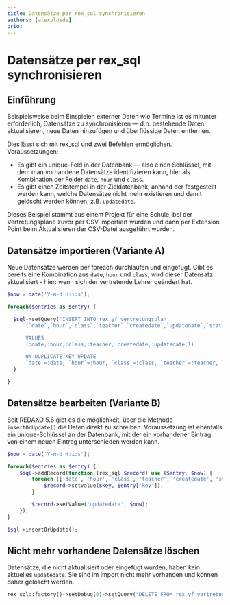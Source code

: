 ```yaml
---
title: Datensätze per rex_sql synchronisieren
authors: [alexplusde]
prio:
---
```


# Datensätze per rex_sql synchronisieren

## Einführung

Beispielsweise beim Einspielen externer Daten wie Termine ist es mitunter erforderlich, Datensätze zu synchronisieren — d.h. bestehende Daten aktualisieren, neue Daten hinzufügen und überflüssige Daten entfernen.

Dies lässt sich mit rex_sql und zwei Befehlen ermöglichen. Voraussetzungen:

* Es gibt ein unique-Feld in der Datenbank — also einen Schlüssel, mit dem man vorhandene Datensätze identifizieren kann, hier als Kombination der Felder `date`, `hour` und `class`.
* Es gibt einen Zeitstempel in der Zieldatenbank, anhand der festgestellt werden kann, welche Datensätze nicht mehr existieren und damit gelöscht werden können, z.B. `updatedate`.

Dieses Beispiel stammt aus einem Projekt für eine Schule, bei der Vertretungspläne zuvor per CSV importiert wurden und dann per Extension Point beim Aktualisieren der CSV-Datei ausgeführt wurden.

## Datensätze importieren (Variante A)

Neue Datensätze werden per foreach durchlaufen und eingefügt. Gibt es bereits eine Kombination aus `date`, `hour` und `class`, wird dieser Datensatz aktualisiert - hier: wenn sich der vertretende Lehrer geändert hat.

```php
$now = date('Y-m-d H:i:s');

foreach($entries as $entry) {

  $sql->setQuery('INSERT INTO rex_yf_vertretungsplan
      (`date`,`hour`,`class`,`teacher`,`createdate`,`updatedate`,`status`) 

      VALUES 
      (:date,:hour,:class,:teacher,:createdate,:updatedate,1)

      ON DUPLICATE KEY UPDATE 
      `date`=:date, `hour`=:hour, `class`=:class, `teacher`=:teacher, `updatedate`=:updatedate', [":date" => $entry['date'], ":hour" => $entry['hour'], ":class" => $entry['class'], ":teacher" => $entry['teacher'], ":updatedate" => $now]);
  }

}
```

## Datensätze bearbeiten (Variante B)

Seit REDAXO 5.6 gibt es die möglichkeit, über die Methode `insertOrUpdate()` die Daten direkt zu schreiben. Voraussetzung ist ebenfalls ein unique-Schlüssel an der Datenbank, mit der ein vorhandener Eintrag von einem neuen Eintrag unterschieden werden kann.

```php
$now = date('Y-m-d H:i:s');

foreach($entries as $entry) {
    $sql->addRecord(function (rex_sql $record) use ($entry, $now) {
        foreach (['date', 'hour', 'class', 'teacher', 'createdate', 'status'] as $key) {
            $record->setValue($key, $entry['key']);
        }

        $record->setValue('updatedate', $now);
    });
}

$sql->insertOrUpdate();
```

## Nicht mehr vorhandene Datensätze löschen

Datensätze, die nicht aktualisiert oder eingefügt wurden, haben kein aktuelles `updatedate`. Sie sind im Import nicht mehr vorhanden und können daher gelöscht werden.

```php
rex_sql::factory()->setDebug(0)->setQuery("DELETE FROM rex_yf_vertretungsplan WHERE updatedate < ?", [$now]);
```
